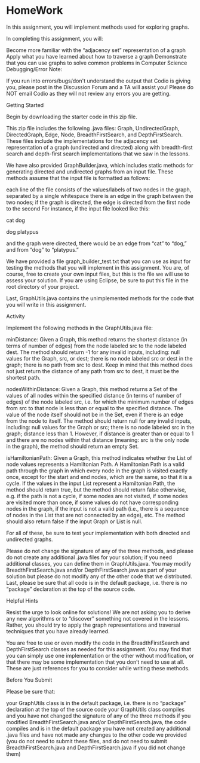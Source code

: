 # HomeWork
 In this assignment, you will implement methods used for exploring graphs.

In completing this assignment, you will:

Become more familiar with the “adjacency set” representation of a graph
Apply what you have learned about how to traverse a graph
Demonstrate that you can use graphs to solve common problems in Computer Science
Debugging/Error Note:

If you run into errors/bugs/don't understand the output that Codio is giving you, please post in the Discussion Forum and a TA will assist you!  Please do NOT email Codio as they will not review any errors you are getting.

Getting Started

Begin by downloading the starter code in this zip file.

This zip file includes the following .java files: Graph, UndirectedGraph, DirectedGraph, Edge, Node, BreadthFirstSearch, and DepthFirstSearch. These files include the implementations for the adjacency set representation of a graph (undirected and directed) along with breadth-first search and depth-first search implementations that we saw in the lessons.

We have also provided GraphBuilder.java, which includes static methods for generating directed and undirected graphs from an input file. These methods assume that the input file is formatted as follows:

each line of the file consists of the values/labels of two nodes in the graph, separated by a single whitespace
there is an edge in the graph between the two nodes; if the graph is directed, the edge is directed from the first node to the second
For instance, if the input file looked like this:

cat dog

dog platypus

and the graph were directed, there would be an edge from “cat” to “dog,” and from “dog” to “platypus.”

We have provided a file graph_builder_test.txt that you can use as input for testing the methods that you will implement in this assignment. You are, of course, free to create your own input files, but this is the file we will use to assess your solution. If you are using Eclipse, be sure to put this file in the root directory of your project.

Last, GraphUtils.java contains the unimplemented methods for the code that you will write in this assignment.

Activity

Implement the following methods in the GraphUtils.java file:

minDistance: Given a Graph, this method returns the shortest distance (in terms of number of edges) from the node labeled src to the node labeled dest. The method should return -1 for any invalid inputs, including: null values for the Graph, src, or dest; there is no node labeled src or dest in the graph; there is no path from src to dest. Keep in mind that this method does not just return the distance of any path from src to dest, it must be the shortest path.

nodesWithinDistance: Given a Graph, this method returns a Set of the values of all nodes within the specified distance (in terms of number of edges) of the node labeled src, i.e. for which the minimum number of edges from src to that node is less than or equal to the specified distance. The value of the node itself should not be in the Set, even if there is an edge from the node to itself. The method should return null for any invalid inputs, including: null values for the Graph or src; there is no node labeled src in the graph; distance less than 1. However, if distance is greater than or equal to 1 and there are no nodes within that distance (meaning: src is the only node in the graph), the method should return an empty Set.

isHamiltonianPath: Given a Graph, this method indicates whether the List of node values represents a Hamiltonian Path. A Hamiltonian Path is a valid path through the graph in which every node in the graph is visited exactly once, except for the start and end nodes, which are the same, so that it is a cycle. If the values in the input List represent a Hamiltonian Path, the method should return true, but the method should return false otherwise, e.g. if the path is not a cycle, if some nodes are not visited, if some nodes are visited more than once, if some values do not have corresponding nodes in the graph, if the input is not a valid path (i.e., there is a sequence of nodes in the List that are not connected by an edge), etc. The method should also return false if the input Graph or List is null.

For all of these, be sure to test your implementation with both directed and undirected graphs.

Please do not change the signature of any of the three methods, and please do not create any additional .java files for your solution; if you need additional classes, you can define them in GraphUtils.java. You may modify BreadthFirstSearch.java and/or DepthFirstSearch.java as part of your solution but please do not modify any of the other code that we distributed. Last, please be sure that all code  is in the default package, i.e. there is no “package” declaration at the top of the source code.

Helpful Hints

Resist the urge to look online for solutions! We are not asking you to derive any new algorithms or to “discover” something not covered in the lessons. Rather, you should try to apply the graph representations and traversal techniques that you have already learned.

You are free to use or even modify the code in the BreadthFirstSearch and DepthFirstSearch classes as needed for this assignment. You may find that you can simply use one implementation or the other without modification, or that there may be some implementation that you don’t need to use at all. These are just references for you to consider while writing these methods.

Before You Submit

Please be sure that:

your GraphUtils class is in the default package, i.e. there is no “package” declaration at the top of the source code
your GraphUtils class compiles and you have not changed the signature of any of the three methods
if you modified BreadthFirstSearch.java and/or DepthFirstSearch.java, the code compiles and is in the default package
you have not created any additional .java files and have not made any changes to the other code we provided (you do not need to submit these files, and do not need to submit BreadthFirstSearch.java and DepthFirstSearch.java if you did not change them)